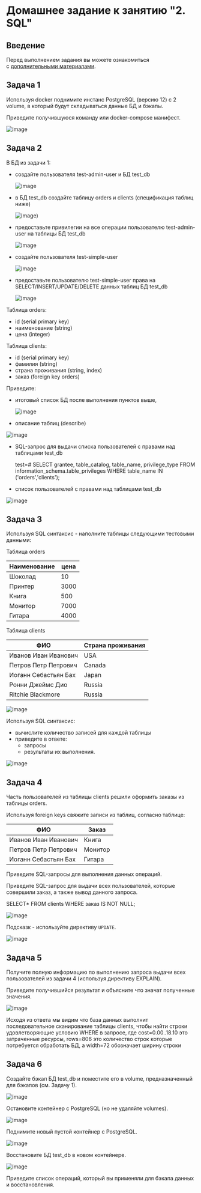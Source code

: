 # Домашнее задание к занятию "2. SQL"

## Введение

Перед выполнением задания вы можете ознакомиться с [дополнительными материалами](https://github.com/netology-code/virt-homeworks/blob/virt-11/additional/README.md).

## Задача 1

Используя docker поднимите инстанс PostgreSQL (версию 12) c 2 volume, в который будут складываться данные БД и бэкапы.

Приведите получившуюся команду или docker-compose манифест.

![image](https://github.com/SaisPRM/devops-netology/blob/main/06-db-02-sql/pic/docker-compose.jpg)

## Задача 2

В БД из задачи 1:

- создайте пользователя test-admin-user и БД test_db
  
  ![image](https://github.com/SaisPRM/devops-netology/blob/main/06-db-02-sql/pic/2.1.jpg)
- в БД test_db создайте таблицу orders и clients (спeцификация таблиц ниже)
  
  ![image](https://github.com/SaisPRM/devops-netology/blob/main/06-db-02-sql/pic/2.2.jpg))
- предоставьте привилегии на все операции пользователю test-admin-user на таблицы БД test_db
  
  ![image](https://github.com/SaisPRM/devops-netology/blob/main/06-db-02-sql/pic/2.3.jpg)
- создайте пользователя test-simple-user
  
  ![image](https://github.com/SaisPRM/devops-netology/blob/main/06-db-02-sql/pic/2.4.jpg)
- предоставьте пользователю test-simple-user права на SELECT/INSERT/UPDATE/DELETE данных таблиц БД test_db
  
  ![image](https://github.com/SaisPRM/devops-netology/blob/main/06-db-02-sql/pic/2.5.jpg)

Таблица orders:

- id (serial primary key)
- наименование (string)
- цена (integer)

Таблица clients:

- id (serial primary key)
- фамилия (string)
- страна проживания (string, index)
- заказ (foreign key orders)

Приведите:

- итоговый список БД после выполнения пунктов выше,
  
  ![image](https://github.com/SaisPRM/devops-netology/blob/main/06-db-02-sql/pic/2.6.jpg)
- описание таблиц (describe)
  
 ![image](https://github.com/SaisPRM/devops-netology/blob/main/06-db-02-sql/pic/2.7.jpg)
- SQL-запрос для выдачи списка пользователей с правами над таблицами test_db
  
  test=# SELECT grantee, table_catalog, table_name, privilege_type FROM information_schema.table_privileges WHERE table_name IN ('orders','clients');
- список пользователей с правами над таблицами test_db
  
![image](https://github.com/SaisPRM/devops-netology/blob/main/06-db-02-sql/pic/2.8.jpg)

## Задача 3

Используя SQL синтаксис - наполните таблицы следующими тестовыми данными:

Таблица orders

| Наименование | цена |
| ------------ | ---- |
| Шоколад      | 10   |
| Принтер      | 3000 |
| Книга        | 500  |
| Монитор      | 7000 |
| Гитара       | 4000 |

Таблица clients

| ФИО                  | Страна проживания |
| -------------------- | ----------------- |
| Иванов Иван Иванович | USA               |
| Петров Петр Петрович | Canada            |
| Иоганн Себастьян Бах | Japan             |
| Ронни Джеймс Дио     | Russia            |
| Ritchie Blackmore    | Russia            |

![image](https://github.com/SaisPRM/devops-netology/blob/main/06-db-02-sql/pic/3.1.jpg)

Используя SQL синтаксис:

- вычислите количество записей для каждой таблицы
- приведите в ответе:
  - запросы
  - результаты их выполнения.
    
 ![image](https://github.com/SaisPRM/devops-netology/blob/main/06-db-02-sql/pic/3.2.jpg)

## Задача 4

Часть пользователей из таблицы clients решили оформить заказы из таблицы orders.

Используя foreign keys свяжите записи из таблиц, согласно таблице:

| ФИО                  | Заказ   |
| -------------------- | ------- |
| Иванов Иван Иванович | Книга   |
| Петров Петр Петрович | Монитор |
| Иоганн Себастьян Бах | Гитара  |

Приведите SQL-запросы для выполнения данных операций.

Приведите SQL-запрос для выдачи всех пользователей, которые совершили заказ, а также вывод данного запроса.

SELECT* FROM clients WHERE заказ IS NOT NULL;

![image](https://github.com/SaisPRM/devops-netology/blob/main/06-db-02-sql/pic/Screenshot_1.jpg)

Подсказк - используйте директиву `UPDATE`.

![image](https://github.com/SaisPRM/devops-netology/blob/main/06-db-02-sql/pic/4.1.jpg)

## Задача 5

Получите полную информацию по выполнению запроса выдачи всех пользователей из задачи 4 (используя директиву EXPLAIN).

Приведите получившийся результат и объясните что значат полученные значения.

![image](https://github.com/SaisPRM/devops-netology/blob/main/06-db-02-sql/pic/5.1.jpg)

Исходя из ответа мы видим что база данных выполнит последовательное сканирование таблицы clients, чтобы найти строки удовлетворяющие условию WHERE в запросе, где cost=0.00..18.10 это затраченные ресурсы, rows=806 это количество строк которые потребуется обработать БД, а width=72 обозначает ширину строки

## Задача 6

Создайте бэкап БД test_db и поместите его в volume, предназначенный для бэкапов (см. Задачу 1).

![image](https://github.com/SaisPRM/devops-netology/blob/main/06-db-02-sql/pic/6,1.jpg)

Остановите контейнер с PostgreSQL (но не удаляйте volumes).

![image](https://github.com/SaisPRM/devops-netology/blob/main/06-db-02-sql/pic/6,2.jpg)

Поднимите новый пустой контейнер с PostgreSQL.

![image](https://github.com/SaisPRM/devops-netology/blob/main/06-db-02-sql/pic/6,3.jpg)

Восстановите БД test_db в новом контейнере.

![image](https://github.com/SaisPRM/devops-netology/blob/main/06-db-02-sql/pic/6.4.jpg)

Приведите список операций, который вы применяли для бэкапа данных и восстановления.
